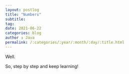 ```yaml
---
layout: postlog
title: "Numbers"
subtitle:
tag:
date: 2021-06-22
categories: blog
author : Java
permalink: /:categories/:year/:month/:day/:title.html
---
```


Well.
    

So, step by step and keep learning!

